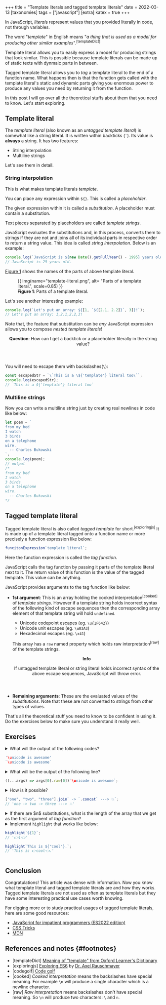 +++
title = "Template literals and tagged template literals"
date = 2022-03-13
[taxonomies]
tags = ["javascript"]
[extra]
katex = true
+++

In JavaScript, *literal*s represent values that you provided literally in code, not through variables.

The word "_template_" in English means "_a thing that is used as a model for producing other similar examples_".<sup data-fnref>[templateDict]</sup>

Template literal allows you to easily express a model for producing strings that look similar. This is possible because template literals can be made up of static texts with dynmaic parts in between.

Tagged template literal allows you to _tag_ a template literal to the end of a function name. What happens then is that the function gets called with the template literal's static and dynamic parts giving you enormous power to produce any values you need by returning it from the function.

In this post I will go over all the theoretical stuffs about them that you need to know. Let's start exploring.

## Template literal

The _template literal_ (also known as an _untagged template literal_) is somewhat like a string literal. It is written within backticks (`` ` ``). Its value is **always** a string. It has two features:

- String interpolation
- Multiline strings

Let's see them in detail.

### String interpolation

This is what makes template literals _template_.

You can place any expression within `${}`. This is called a _placeholder_.

The given expression within it is called a _substitution_. A placeholder must contain a substitution.

Text pieces separated by placeholders are called _template strings_.

JavaScript evaluates the substitutions and, in this process, converts them to strings if they are not and joins all of its individual parts in respective order to return a string value. This idea is called _string interpolation_. Below is an example:

```js
console.log(`JavaScript is ${new Date().getFullYear() - 1995} years old.`);
// JavaScript is 29 years old.
```

[Figure 1](#fig-1) shows the names of the parts of above template literal.

<figure id="fig-1">
{{ img(name="template-literal.png", alt= "Parts of a template literal.", scale=0.85) }}
<figcaption><b>Figure 1</b>: Parts of a template literal.</figcaption>
</figure>

Let's see another interesting example:

```js
console.log(`Let's put an array: ${[1, `${[2.1, 2.2]}`, 3]}!`);
// Let's put an array: 1,2.1,2.2,3!
```

Note that, the feature that substitution can be _any_ JavaScript expression allows you to compose _nested template literals_!

<aside class="admonition">
<header>
<b>Question</b>: How can I get a backtick or a placeholder literally in the string value?
</header>

You will need to escape them with backslashes(`\`):

```js
const escapedStr = `\`This is a \${'template'} literal too\``;
console.log(escapedStr);
// `This is a ${'template'} literal too`
```

</aside>

### Multiline strings

Now you can write a multiline string just by creating real newlines in code like below:

```javascript
let poem = `
from my bed
I watch
3 birds
on a telephone
wire.
  -- Charles Bukowski 
`;
console.log(poem);
// output
/*
from my bed
I watch
3 birds
on a telephone
wire.
  -- Charles Bukowski 
*/
```

## Tagged template literal

Tagged template literal is also called _tagged template_ for short.<sup data-fnref>[exploringjs]</sup> It is made up of a template literal tagged onto a function name or more precisely a function expression like below:

```js
funcitonExpression`template literal`;
```

Here the function expression is called the _tag function_.

JavaScript calls the tag function by passing it parts of the template literal next to it. The return value of this function is the value of the tagged template. This value can be anything.

JavaScript provides arguments to the tag function like below:

- **1st argument**: This is an array holding the cooked interpretation<sup data-fnref>[cooked]</sup> of _template strings_. However if a template string holds incorrect syntax of the following kind of escape sequences then the corresponding array element of that template string will hold `undefined`.

  - Unicode codepoint escapes (eg. `\u{1F642}`)
  - Unicode unit escapes (eg. `\u03A3`)
  - Hexadecimal escapes (eg. `\x41`)

  This array has a `raw` named property which holds raw interpretation<sup data-fnref>[raw]</sup> of the template strings.

  <aside class="admonition">
  <header>
    <b>Info</b>

  If untagged template literal or string literal holds incorrect syntax of the above escape sequences, JavaScript will throw error.

  </header>

  </aside>

- **Remaining arguments**: These are the evaluated values of the _substitutions_. Note that these are not converted to strings from other types of values.

That's all the theoretical stuff you need to know to be confident in using it. Do the exercises below to make sure you understand it really well.

## Exercises

<details>
<summary>
What will the output of the following codes?

```js
'\unicode is awesome'
`\unicode is awesome`
```

</summary>

JavaScript will throw error because invalid unicode escape sequences are not allowed in string and template literals.

</details>

<details>
<summary>
What will be the output of the following line?

```js
((...args) => args[0].raw[0])`\unicode is awesome`;
```

</summary>

```js
"\\unicode is awesome";
```

</details>

<details>
<summary>
How is it possible?

```js
["one", "two", "three"].join` -> `.concat` ---> 💥`;
// 'one -> two -> three ---> 💥'
```

</summary>

`join` and `concat` are not built as tag functions but here they are treated as tag functions.

They both get as their first argument, an array containing a single string. These functions then convert these arrays to strings to continue their job and we get the above output.

Note that if you use placeholders in the template literal, the result will probably not be as expected:

```js
"Hello ".concat`Jimmy, ${"Peter"} and ${"John"}! Welcome`;
// 'Hello Jimmy, , and ,! WelcomePeterJohn'
```

Except doing code golf<sup data-fnref>[codegolf]</sup> I don't recommened using `join` and `concat` like this.

</details>

<details>
<summary>
If there are $n$ substitutions, what is the length of the array that we get as the first argument of <i>tag function</i>?
</summary>

$$
n + 1
$$

This is always true. For example:

```js
tagFunc`${"one"} and two and ${"three"}`;
```

In this case the array will be `['', ' and two and ', '']`. If we didn't get that empty strings, it would be impossible for the tagFunc to decide the order of the parts of the template literal. Say thanks to these useful empty strings!

</details>

<details>
<summary>
Implement <code>highlight</code> that works like below:

```js
highlight`${1}`;
// '👉1👈'

highlight`This is ${"cool"}.`;
// 'This is 👉cool👈.'
```

</summary>

The `reduce` method makes it really easy to do:

```js
const highlight = (strs, ...values) =>
  strs.reduce((result, str, i) => `${result}👉${values[i - 1]}👈${str}`);

console.log(highlight`${1}`);
console.log(highlight`This is ${"cool"}.`);

// '👉1👈'
// 'This is 👉cool👈.'
```

If you are new to the `...` dots syntax above or the `reduce` method, I've written in-depth articles on them. I hope you will find them will helpful:

- [Rest parameter of JavaScript](@/blog/rest-parameter/index.md)
- [How the JavaScript reduce and reduceRight Methods Work](https://www.freecodecamp.org/news/how-reduce-reduceright-works-javascript/)

</details>

## Conclusion

Congratulations! This article was dense with information. Now you know what template literal and tagged template literals are and how they works. Tagged template literals are not used as often as template literals but they have some interesting practical use cases worth knowing.

For digging more or to study practical usages of tagged template literals, here are some good resources:

- [JavaScript for impatient programmers (ES2022 edition)](https://exploringjs.com/impatient-js/ch_template-literals.html)
- [CSS Tricks](https://css-tricks.com/template-literals/)
- [MDN](https://developer.mozilla.org/en-US/docs/Web/JavaScript/Reference/Template_literals)

## References and notes {#footnotes}

- [templateDict] [Meaning of "template" from Oxford Learner's Dictionary](https://www.oxfordlearnersdictionaries.com/definition/english/template)
- [exploringjs] [Exploring ES6](https://exploringjs.com/es6/ch_template-literals.html#sec_introduction-template-literals) by [Dr. Axel Rauschmayer](https://dr-axel.de/)
- [codegolf] [Code golf](https://en.wikipedia.org/wiki/Code_golf)
- [cooked] _Cooked interpretation_ means the backslashes have special meaning. For example `\n` will produce a single character which is a newline character.
- [raw] _Raw interpretation_ means backslashes don't have special meaning. So `\n` will produce two characters: `\` and `n`.
